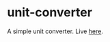 # unit-converter

A simple unit converter. Live [here](https://transcendent-genie-d30b95.netlify.app).
